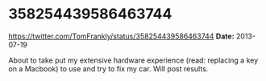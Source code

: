 # 358254439586463744
https://twitter.com/TomFrankly/status/358254439586463744
**Date:** 2013-07-19

About to take put my extensive hardware experience (read: replacing a key on a Macbook) to use and try to fix my car. Will post results.
